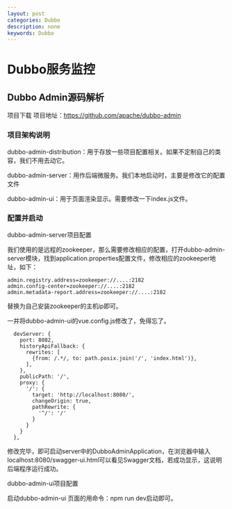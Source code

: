 ```yaml
---
layout: post
categories: Dubbo
description: none
keywords: Dubbo
---
```

# Dubbo服务监控


## Dubbo Admin源码解析
项目下载
项目地址：https://github.com/apache/dubbo-admin

### 项目架构说明
dubbo-admin-distribution：用于存放一些项目配置相关。如果不定制自己的类容，我们不用去动它。

dubbo-admin-server：用作后端微服务。我们本地启动时，主要是修改它的配置文件

dubbo-admin-ui：用于页面渲染显示。需要修改一下index.js文件。

### 配置并启动
dubbo-admin-server项目配置

我们使用的是远程的zookeeper，那么需要修改相应的配置，打开dubbo-admin-server模块，找到application.properties配置文件，修改相应的zookeeper地址，如下：
```
admin.registry.address=zookeeper://....:2182
admin.config-center=zookeeper://....:2182
admin.metadata-report.address=zookeeper://....:2182
```
替换为自己安装zookeeper的主机ip即可。

一并将dubbo-admin-ui的vue.config.js修改了，免得忘了。
```
  devServer: {
    port: 8082,
    historyApiFallback: {
      rewrites: [
        {from: /.*/, to: path.posix.join('/', 'index.html')},
      ],
    },
    publicPath: '/',
    proxy: {
      '/': {
        target: 'http://localhost:8080/',
        changeOrigin: true,
        pathRewrite: {
          '^/': '/'
        }
      }
    }
  },
```

修改完毕，即可启动server中的DubboAdminApplication，在浏览器中输入localhost:8080/swagger-ui.html可以看见Swagger文档，若成功显示，这说明后端程序运行成功。

dubbo-admin-ui项目配置

启动dubbo-admin-ui 页面的用命令：npm run dev启动即可。





